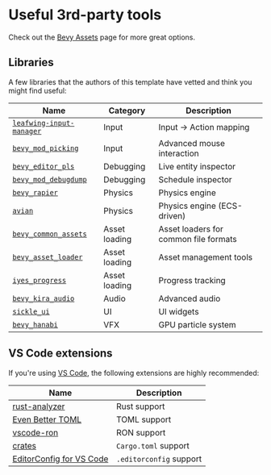 # Useful 3rd-party tools

Check out the [Bevy Assets](https://bevyengine.org/assets/) page for more great options.

## Libraries

A few libraries that the authors of this template have vetted and think you might find useful:

| Name                                                                                   | Category      | Description                           |
| -------------------------------------------------------------------------------------- | ------------- | ------------------------------------- |
| [`leafwing-input-manager`](https://github.com/Leafwing-Studios/leafwing-input-manager) | Input         | Input -> Action mapping               |
| [`bevy_mod_picking`](https://github.com/aevyrie/bevy_mod_picking)                      | Input         | Advanced mouse interaction            |
| [`bevy_editor_pls`](https://github.com/jakobhellermann/bevy_editor_pls)                | Debugging     | Live entity inspector                 |
| [`bevy_mod_debugdump`](https://github.com/jakobhellermann/bevy_mod_debugdump)          | Debugging     | Schedule inspector                    |
| [`bevy_rapier`](https://github.com/dimforge/bevy_rapier)                               | Physics       | Physics engine                        |
| [`avian`](https://github.com/Jondolf/avian)                                            | Physics       | Physics engine (ECS-driven)           |
| [`bevy_common_assets`](https://github.com/NiklasEi/bevy_common_assets)                 | Asset loading | Asset loaders for common file formats |
| [`bevy_asset_loader`](https://github.com/NiklasEi/bevy_asset_loader)                   | Asset loading | Asset management tools                |
| [`iyes_progress`](https://github.com/IyesGames/iyes_progress)                          | Asset loading | Progress tracking                     |
| [`bevy_kira_audio`](https://github.com/NiklasEi/bevy_kira_audio)                       | Audio         | Advanced audio                        |
| [`sickle_ui`](https://github.com/UmbraLuminosa/sickle_ui)                              | UI            | UI widgets                            |
| [`bevy_hanabi`](https://github.com/djeedai/bevy_hanabi)                                | VFX           | GPU particle system                   |

## VS Code extensions

If you're using [VS Code](https://code.visualstudio.com/), the following extensions are highly recommended:

| Name                                                                                                      | Description             |
|-----------------------------------------------------------------------------------------------------------|-------------------------|
| [rust-analyzer](https://marketplace.visualstudio.com/items?itemName=rust-lang.rust-analyzer)              | Rust support            |
| [Even Better TOML](https://marketplace.visualstudio.com/items?itemName=tamasfe.even-better-toml)          | TOML support            |
| [vscode-ron](https://marketplace.visualstudio.com/items?itemName=a5huynh.vscode-ron)                      | RON support             |
| [crates](https://marketplace.visualstudio.com/items?itemName=serayuzgur.crates)                           | `Cargo.toml` support    |
| [EditorConfig for VS Code](https://marketplace.visualstudio.com/items?itemName=EditorConfig.EditorConfig) | `.editorconfig` support |
